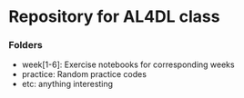 # Repository for AL4DL class

### Folders
- week[1-6]: Exercise notebooks for corresponding weeks
- practice: Random practice codes
- etc: anything interesting
